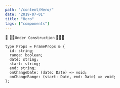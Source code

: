 ```yaml
---
path: "/content/Hero/"
date: "2019-07-01"
title: "Hero"
tags: ["components"]
---
```


🚧 👷‍♂️`Under Construction` 👷‍♀️🚧

```tsx
type Props = FrameProps & {
  id: string;
  range: boolean;
  date: string;
  start: string;
  end: string;
  onChangeDate: (date: Date) => void;
  onChangeRange: (start: Date, end: Date) => void;
};
```
